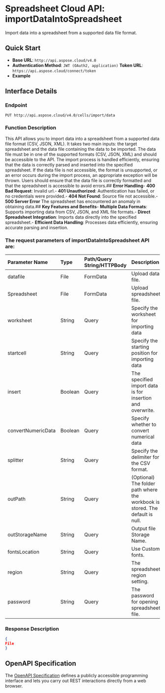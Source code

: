 # **Spreadsheet Cloud API: importDataIntoSpreadsheet**

Import data into a spreadsheet from a supported data file format. 


## **Quick Start**

- **Base URL**: `http://api.aspose.cloud/v4.0`
- **Authentication Method**: `JWT (OAuth2, application)`  **Token URL**: `https://api.aspose.cloud/connect/token`
- **Example** 

## **Interface Details**

### **Endpoint** 

```
PUT http://api.aspose.cloud/v4.0/cells/import/data
```
### **Function Description**
This API allows you to import data into a spreadsheet from a supported data file format (CSV, JSON, XML). It takes two main inputs: the target spreadsheet and the data file containing the data to be imported. The data file must be in one of the supported formats (CSV, JSON, XML) and should be accessible to the API. The import process is handled efficiently, ensuring that the data is correctly parsed and inserted into the specified spreadsheet. If the data file is not accessible, the format is unsupported, or an error occurs during the import process, an appropriate exception will be thrown. Users should ensure that the data file is correctly formatted and that the spreadsheet is accessible to avoid errors.## **Error Handling**- **400 Bad Request**: Invalid url.- **401 Unauthorized**:  Authentication has failed, or no credentials were provided.- **404 Not Found**: Source file not accessible.- **500 Server Error** The spreadsheet has encountered an anomaly in obtaining data.## **Key Features and Benefits**- **Multiple Data Formats**: Supports importing data from CSV, JSON, and XML file formats.- **Direct Spreadsheet Integration**: Imports data directly into the specified spreadsheet.- **Efficient Data Handling**: Processes data efficiently, ensuring accurate parsing and insertion.

### The request parameters of **importDataIntoSpreadsheet** API are: 

| Parameter Name | Type | Path/Query String/HTTPBody | Description | 
| :- | :- | :- |:- | 
|datafile|File|FormData|Upload data file.|
|Spreadsheet|File|FormData|Upload spreadsheet file.|
|worksheet|String|Query|Specify the worksheet for importing data|
|startcell|String|Query|Specify the starting position for importing data|
|insert|Boolean|Query|The specified import data is for insertion and overwrite.|
|convertNumericData|Boolean|Query|Specify whether to convert numerical data|
|splitter|String|Query|Specify the delimiter for the CSV format.|
|outPath|String|Query|(Optional) The folder path where the workbook is stored. The default is null.|
|outStorageName|String|Query|Output file Storage Name.|
|fontsLocation|String|Query|Use Custom fonts.|
|region|String|Query|The spreadsheet region setting.|
|password|String|Query|The password for opening spreadsheet file.|

### **Response Description**
```json
{
File
}
```


## OpenAPI Specification

The [OpenAPI Specification](https://reference.aspose.cloud/cells/#/DataProcessingController/ImportDataIntoSpreadsheet) defines a publicly accessible programming interface and lets you carry out REST interactions directly from a web browser.

